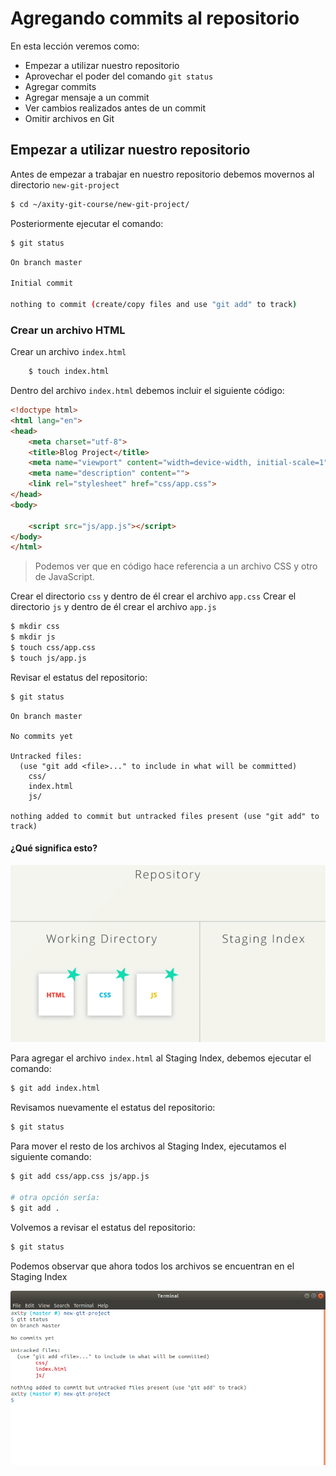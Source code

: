 # Agregando commits al repositorio

En esta lección veremos como:

 - Empezar a utilizar nuestro repositorio
 - Aprovechar el poder del comando `git status`
 - Agregar commits
 - Agregar mensaje a un commit
 - Ver cambios realizados antes de un commit
 - Omitir archivos en Git

## Empezar a utilizar nuestro repositorio

Antes de empezar a trabajar en nuestro repositorio debemos movernos al directorio `new-git-project` 

```bash
$ cd ~/axity-git-course/new-git-project/
``` 
Posteriormente ejecutar el comando:

```bash
$ git status
```
```bash
On branch master

Initial commit

nothing to commit (create/copy files and use "git add" to track)
```

### Crear un archivo HTML

Crear un archivo `index.html` 
```bash
    $ touch index.html
```
Dentro del archivo `index.html` debemos incluir el siguiente código:

```html
<!doctype html>
<html lang="en">
<head>
    <meta charset="utf-8">
    <title>Blog Project</title>
    <meta name="viewport" content="width=device-width, initial-scale=1">
    <meta name="description" content="">
    <link rel="stylesheet" href="css/app.css">
</head>
<body>

    <script src="js/app.js"></script>
</body>
</html>
```

> Podemos ver que en código hace referencia a un archivo CSS  y otro  de JavaScript.

Crear el directorio `css` y dentro de él crear el archivo `app.css`
Crear el directorio `js` y dentro de él crear el archivo `app.js`

```bash
$ mkdir css
$ mkdir js
$ touch css/app.css
$ touch js/app.js
```

Revisar el estatus del repositorio:

```bash
$ git status
```
```
On branch master

No commits yet

Untracked files:
  (use "git add <file>..." to include in what will be committed)
	css/
	index.html
	js/

nothing added to commit but untracked files present (use "git add" to track)
```

#### ¿Qué significa esto?

![img_work_to_index](images/img_work_to_index.gif)

Para agregar el archivo `index.html` al Staging Index, debemos ejecutar el comando:
```bash
$ git add index.html
```
Revisamos nuevamente el estatus del repositorio:
```bash
$ git status
```
Para mover el resto de los archivos al Staging Index, ejecutamos el siguiente comando:

```bash
$ git add css/app.css js/app.js

# otra opción sería:
$ git add .
```

Volvemos a revisar el estatus del repositorio:

```bash
$ git status
```

Podemos observar que ahora todos los archivos se encuentran en el Staging Index

![img_git_status_04](images/img_06_git_status_04.png)
<!--stackedit_data:
eyJoaXN0b3J5IjpbLTE5MDI3MTc0NTYsLTEwNzUxMTEwODYsLT
E5MDI3MTc0NTYsMTEzMDYwMTAzNywyMzU5MzE2MTUsLTExMzI4
NjcwOTYsLTQxNjYwMjY4OCwtNzQxODQ4Njg1LC03NDE4NDg2OD
UsLTEwNzc5ODgxMTksMTM1MTA2NjY1MywtMTgwNDYyNzQ0LC0x
ODIyMTg0NzI0LC0xNzg0NjY1MTQ3LC0xODk4OTg0NzIyLC01OD
MwODA2MjQsMTcxODIzNzI4MSwxMzI1NzQ2Mzc0LDE1NjI0MzUy
NzksMTc1MDIwOTU0Nl19
-->